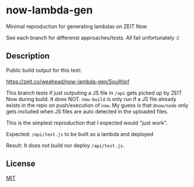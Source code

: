 # now-lambda-gen

Minimal reproduction for generating lambdas on ZEIT Now

See each branch for differenst approaches/tests. All fail unfortunately :(

## Description

Public build output for this test:

https://zeit.co/weahead/now-lambda-gen/5xujlhlxf

This branch tests if just outputing a JS file in `/api` gets picked up by ZEIT Now during build. It does NOT. `now-build` is only run if a JS file already exists in the repo on push/execution of `now`. My guess is that `@now/node` only gets included when JS files are auto detected in the uploaded files.

This is the simplest reproduction that I expected would "just work".

Expected: `/api/test.js` to be built as a lambda and deployed

Result: It does not build nor deploy `/api/test.js`.

## License

[MIT](LICENSE)
